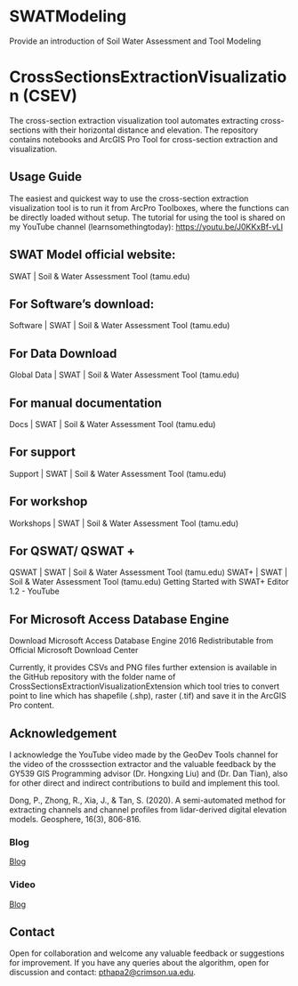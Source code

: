 # SWATModeling
Provide an introduction of Soil Water Assessment and Tool Modeling

# CrossSectionsExtractionVisualization (CSEV)
The cross-section extraction visualization tool automates extracting cross-sections with their horizontal distance and elevation. The repository contains notebooks and ArcGIS Pro Tool for cross-section extraction and visualization.

## Usage Guide
The easiest and quickest way to use the cross-section extraction visualization tool is to run it from ArcPro Toolboxes, where the functions can be directly loaded without setup. The tutorial for using the tool is shared on my YouTube channel (learnsomethingtoday): https://youtu.be/J0KKxBf-vLI

## SWAT Model official website:
SWAT | Soil & Water Assessment Tool (tamu.edu)

## For Software’s download:
Software | SWAT | Soil & Water Assessment Tool (tamu.edu)

## For Data Download
Global Data | SWAT | Soil & Water Assessment Tool (tamu.edu)

## For manual documentation
Docs | SWAT | Soil & Water Assessment Tool (tamu.edu)

## For support
Support | SWAT | Soil & Water Assessment Tool (tamu.edu)

## For workshop
Workshops | SWAT | Soil & Water Assessment Tool (tamu.edu)

## For QSWAT/ QSWAT +
QSWAT | SWAT | Soil & Water Assessment Tool (tamu.edu)
SWAT+ | SWAT | Soil & Water Assessment Tool (tamu.edu)
Getting Started with SWAT+ Editor 1.2 - YouTube

## For Microsoft Access Database Engine
Download Microsoft Access Database Engine 2016 Redistributable from Official Microsoft Download Center

Currently, it provides CSVs and PNG files further extension is available in the GitHub repository with the folder name of CrossSectionsExtractionVisualizationExtension which tool tries to convert point to line which has shapefile (.shp), raster (.tif) and save it in the ArcGIS Pro content.

## Acknowledgement
I acknowledge the YouTube video made by the GeoDev Tools channel for the video of the crosssection extractor and the valuable feedback by the GY539 GIS Programming  advisor (Dr. Hongxing Liu) and (Dr. Dan Tian), also for other direct and indirect contributions to build and implement this tool.

Dong, P., Zhong, R., Xia, J., & Tan, S. (2020). A semi-automated method for extracting channels and channel profiles from lidar-derived digital elevation models. Geosphere, 16(3), 806-816.

### Blog
[Blog](https://sites.google.com/view/learnswat/home/swatex?authuser=0&fbclid=IwAR2LfXRTvskfv9yNR8PxK16uE60e8RxdfAqKzoNP-wfGXpzBET97p5R2QJo)

### Video
[Blog](https://www.youtube.com/watch?v=ml9sndHv-J8)

## Contact
Open for collaboration and welcome any valuable feedback or suggestions for improvement. If you have any queries about the algorithm, open for discussion and contact:
pthapa2@crimson.ua.edu.
